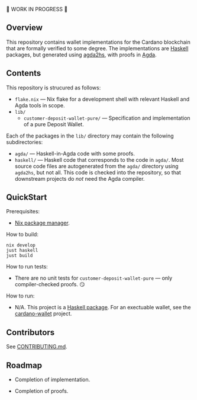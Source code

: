 
🚧 WORK IN PROGRESS 🚧

## Overview

This repository contains wallet implementations for the Cardano blockchain that are formally verified to some degree. The implementations are [Haskell][] packages, but generated using [agda2hs][], with proofs in [Agda][].

  [agda]: https://github.com/agda/agda
  [agda2hs]: https://github.com/agda/agda2hs
  [haskell]: https://haskell.org

## Contents

This repository is strucured as follows:

* `flake.nix` — Nix flake for a development shell with relevant Haskell and Agda tools in scope.
* `lib/`
    * `customer-deposit-wallet-pure/` — Specification and implementation of a pure Deposit Wallet.

Each of the packages in the `lib/` directory may contain the following subdirectories:

* `agda/` — Haskell-in-Agda code with some proofs.
* `haskell/` — Haskell code that corresponds to the code in `agda/`. Most source code files are autogenerated from the `agda/` directory using `agda2hs`, but not all. This code is checked into the repository, so that downstream projects do *not* need the Agda compiler.

## QuickStart

Prerequisites:

* [Nix package manager][nix].

How to build:

```console
nix develop
just haskell
just build
```

How to run tests:

* There are no unit tests for `customer-deposit-wallet-pure` — only compiler-checked proofs. 😏

How to run:

* N/A. This project is a [Haskell package][hackage]. For an exectuable wallet, see the [cardano-wallet][] project.

## Contributors

See [CONTRIBUTING.md](CONTRIBUTING.md).

## Roadmap

* Completion of implementation.
* Completion of proofs.


  [cardano-wallet]: https://github.com/cardano-foundation/cardano-wallet
  [hackage]: https://hackage.haskell.org
  [nix]: https://nixos.org/download/
